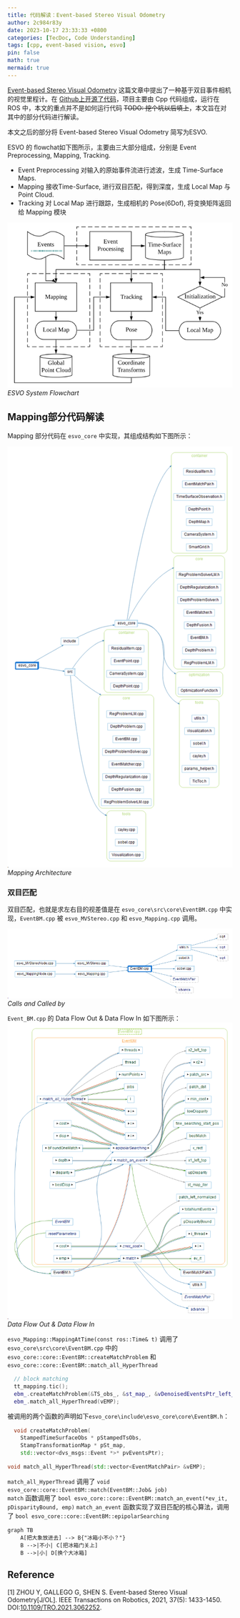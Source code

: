 ```yaml
---
title: 代码解读：Event-based Stereo Visual Odometry
author: 2c984r83y
date: 2023-10-17 23:33:33 +0800
categories: [TecDoc, Code Understanding]
tags: [cpp, event-based vision, esvo]
pin: false
math: true
mermaid: true
---
```

[Event-based Stereo Visual Odometry](https://doi.org/10.1109/TRO.2021.3062252) 这篇文章中提出了一种基于双目事件相机的视觉里程计。在 [Github上开源了代码](https://github.com/HKUST-Aerial-Robotics/ESVO.git)，项目主要由 Cpp 代码组成，运行在 ROS 中，本文的重点并不是如何运行代码 ~~TODO: 挖个坑以后填上~~，本文旨在对其中的部分代码进行解读。

本文之后的部分将 Event-based Stereo Visual Odometry 简写为ESVO.

ESVO 的 flowchat如下图所示，主要由三大部分组成，分别是 Event Preprocessing, Mapping, Tracking.

* Event Preprocessing
  对输入的原始事件流进行滤波，生成 Time-Surface Maps.
* Mapping
  接收Time-Surface, 进行双目匹配，得到深度，生成 Local Map 与 Point Cloud.
* Tracking
  对 Local Map 进行跟踪，生成相机的 Pose(6Dof), 将变换矩阵返回给 Mapping 模块

![20231019162018](https://raw.githubusercontent.com/2c984r83y/2c984r83y.github.io/master/images/20231019162018.png)
_ESVO System Flowchart_

## Mapping部分代码解读

 Mapping 部分代码在 `esvo_core` 中实现，其组成结构如下图所示：

![20231019163227](https://raw.githubusercontent.com/2c984r83y/2c984r83y.github.io/master/images/20231019163227.png)
_Mapping Architecture_

### 双目匹配

双目匹配，也就是求左右目的视差值是在 `esvo_core\src\core\EventBM.cpp` 中实现，`EventBM.cpp` 被 `esvo_MVStereo.cpp` 和 `esvo_Mapping.cpp` 调用。

![20231019202408](https://raw.githubusercontent.com/2c984r83y/2c984r83y.github.io/master/images/20231019202408.png)
_Calls and Called by_

`Event_BM.cpp` 的 Data Flow Out & Data Flow In 如下图所示：
![20231019203028](https://raw.githubusercontent.com/2c984r83y/2c984r83y.github.io/master/images/20231019203028.png)
_Data Flow Out & Data Flow In_



`esvo_Mapping::MappingAtTime(const ros::Time& t)` 调用了 `esvo_core\src\core\EventBM.cpp` 中的 `esvo_core::core::EventBM::createMatchProblem` 和 `esvo_core::core::EventBM::match_all_HyperThread`  
```cpp
  // block matching
  tt_mapping.tic();
  ebm_.createMatchProblem(&TS_obs_, &st_map_, &vDenoisedEventsPtr_left_);
  ebm_.match_all_HyperThread(vEMP);
```

被调用的两个函数的声明如下`esvo_core\include\esvo_core\core\EventBM.h`：
```cpp
  void createMatchProblem(
    StampedTimeSurfaceObs * pStampedTsObs,
    StampTransformationMap * pSt_map,
    std::vector<dvs_msgs::Event *>* pvEventsPtr);
```

```cpp
void match_all_HyperThread(std::vector<EventMatchPair> &vEMP);
```

`match_all_HyperThread` 调用了 `void esvo_core::core::EventBM::match(EventBM::Job& job)`  
`match` 函数调用了 `bool esvo_core::core::EventBM::match_an_event(*ev_it, pDisparityBound, emp)`
`match_an_event` 函数实现了双目匹配的核心算法，调用了 `bool esvo_core::core::EventBM::epipolarSearching`

```mermaid
graph TB
    A[把大象放进去] --> B{"冰箱小不小？"}
    B -->|不小| C[把冰箱门关上]
    B -->|小| D[换个大冰箱]
```


## Reference

[1] ZHOU Y, GALLEGO G, SHEN S. Event-based Stereo Visual Odometry[J/OL]. IEEE Transactions on Robotics, 2021, 37(5): 1433-1450. DOI:[10.1109/TRO.2021.3062252](https://doi.org/10.1109/TRO.2021.3062252).
